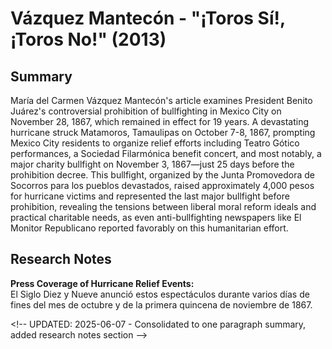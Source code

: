 # Vázquez Mantecón - "¡Toros Sí!, ¡Toros No!" (2013)

## Summary

María del Carmen Vázquez Mantecón's article examines President Benito Juárez's controversial prohibition of bullfighting in Mexico City on November 28, 1867, which remained in effect for 19 years. A devastating hurricane struck Matamoros, Tamaulipas on October 7-8, 1867, prompting Mexico City residents to organize relief efforts including Teatro Gótico performances, a Sociedad Filarmónica benefit concert, and most notably, a major charity bullfight on November 3, 1867—just 25 days before the prohibition decree. This bullfight, organized by the Junta Promovedora de Socorros para los pueblos devastados, raised approximately 4,000 pesos for hurricane victims and represented the last major bullfight before prohibition, revealing the tensions between liberal moral reform ideals and practical charitable needs, as even anti-bullfighting newspapers like El Monitor Republicano reported favorably on this humanitarian effort.

## Research Notes

**Press Coverage of Hurricane Relief Events:**\
El Siglo Diez y Nueve anunció estos espectáculos durante varios días de fines del mes de octubre y de la primera quincena de noviembre de 1867.

&lt;!-- UPDATED: 2025-06-07 - Consolidated to one paragraph summary, added research notes section --&gt;